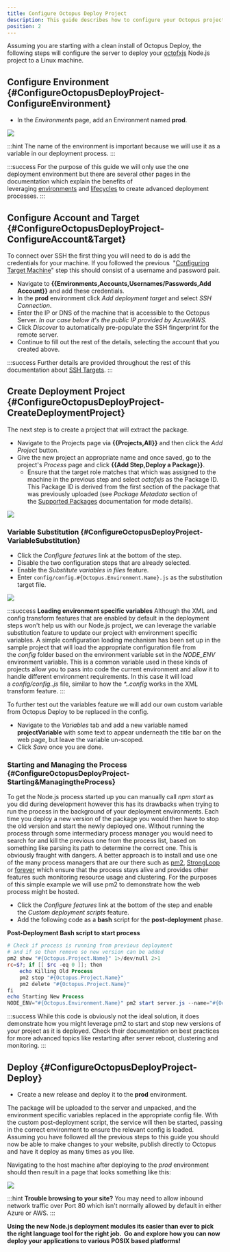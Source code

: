 ```yaml
---
title: Configure Octopus Deploy Project
description: This guide describes how to configure your Octopus project to deploy a Node.js application to a Linux deployment target.
position: 2
---
```


Assuming you are starting with a clean install of Octopus Deploy, the following steps will configure the server to deploy your [octofxjs](/docs/deployment-examples/node-on-linux-deployments/create-and-push-node.js-project.md) Node.js project to a Linux machine.

## Configure Environment {#ConfigureOctopusDeployProject-ConfigureEnvironment}

- In the *Environments* page, add an Environment named **prod**.

![](images/3964983.png)

:::hint
The name of the environment is important because we will use it as a variable in our deployment process.
:::

:::success
For the purpose of this guide we will only use the one deployment environment but there are several other pages in the documentation which explain the benefits of leveraging [environments](/docs/infrastructure/environments/index.md) and [lifecycles](/docs/deployment-process/lifecycles/index.md) to create advanced deployment processes.
:::

## Configure Account and Target {#ConfigureOctopusDeployProject-ConfigureAccount&amp;Target}

To connect over SSH the first thing you will need to do is add the credentials for your machine. If you followed the previous  "[Configuring Target Machine](/docs/deployment-examples/node-on-linux-deployments/configuring-target-machine.md)" step this should consist of a username and password pair.

- Navigate to **{{Environments,Accounts,Usernames/Passwords,Add Account}}** and add these credentials.
- In the **prod** environment click *Add deployment target* and select *SSH Connection*.
- Enter the IP or DNS of the machine that is accessible to the Octopus Server. *In our case below it's the public IP provided by Azure/AWS.*
- Click *Discover* to automatically pre-populate the SSH fingerprint for the remote server.
- Continue to fill out the rest of the details, selecting the account that you created above.

:::success
Further details are provided throughout the rest of this documentation about [SSH Targets](/docs/infrastructure/deployment-targets/linux/index.md).
:::

## Create Deployment Project {#ConfigureOctopusDeployProject-CreateDeploymentProject}

The next step is to create a project that will extract the package.

- Navigate to the Projects page via **{{Projects,All}}** and then click the *Add Project* button.
- Give the new project an appropriate name and once saved, go to the project's *Process* page and click **{{Add Step,Deploy a Package}}**.
    * Ensure that the target role matches that which was assigned to the machine in the previous step and select *octofxjs* as the Package ID. This Package ID is derived from the first section of the package that was previously uploaded (see *Package Metadata* section of the [Supported Packages](/docs/packaging-applications/index.md#supported-formats) documentation for mode details).

![](images/3278590.png)

### Variable Substitution {#ConfigureOctopusDeployProject-VariableSubstitution}

- Click the *Configure features* link at the bottom of the step.
- Disable the two configuration steps that are already selected.
- Enable the *Substitute variables in files* feature.
- Enter `config/config.#{Octopus.Environment.Name}.js` as the substitution target file.

![](images/3278589.png)

:::success
**Loading environment specific variables**
Although the XML and config transform features that are enabled by default in the deployment steps won't help us with our Node.js project, we can leverage the variable substitution feature to update our project with environment specific variables. A simple configuration loading mechanism has been set up in the sample project that will load the appropriate configuration file from the *config* folder based on the environment variable set in the *NODE\_ENV* environment variable. This is a common variable used in these kinds of projects allow you to pass into code the current environment and allow it to handle different environment requirements. In this case it will load a *config/config.<EnvironmentName>.js* file, similar to how the *\*.<EnvironmentName>.config* works in the XML transform feature.
:::

To further test out the variables feature we will add our own custom variable from Octopus Deploy to be replaced in the config.

- Navigate to the *Variables* tab and add a new variable named **projectVariable** with some text to appear underneath the title bar on the web page, but leave the variable un-scoped.
- Click *Save* once you are done.

### Starting and Managing the Process {#ConfigureOctopusDeployProject-Starting&amp;ManagingtheProcess}

To get the Node.js process started up you can manually call *npm start* as you did during development however this has its drawbacks when trying to run the process in the background of your deployment environments. Each time you deploy a new version of the package you would then have to stop the old version and start the newly deployed one. Without running the process through some intermediary process manager you would need to search for and kill the previous one from the process list, based on something like parsing its path to determine the correct one. This is obviously fraught with dangers. A better approach is to install and use one of the many process managers that are our there such as [pm2](http://pm2.keymetrics.io/), [StrongLoop](http://strong-pm.io/) or [forever](https://github.com/foreverjs/forever) which ensure that the process stays alive and provides other features such monitoring resource usage and clustering. For the purposes of this simple example we will use pm2 to demonstrate how the web process might be hosted.

- Click the *Configure features* link at the bottom of the step and enable the *Custom deployment scripts* feature.
- Add the following code as a **bash** script for the **post-deployment** phase.

**Post-Deployment Bash script to start process**

```powershell
# Check if process is running from previous deployment
# and if so then remove so new version can be added
pm2 show "#{Octopus.Project.Name}" 1>/dev/null 2>1
rc=$?; if [[ $rc -eq 0 ]]; then
    echo Killing Old Process
    pm2 stop "#{Octopus.Project.Name}"
    pm2 delete "#{Octopus.Project.Name}"
fi
echo Starting New Process
NODE_ENV="#{Octopus.Environment.Name}" pm2 start server.js --name="#{Octopus.Project.Name}"
```

:::success
While this code is obviously not the ideal solution, it does demonstrate how you might leverage pm2 to start and stop new versions of your project as it is deployed. Check their documentation on best practices for more advanced topics like restarting after server reboot, clustering and monitoring.
:::

## Deploy {#ConfigureOctopusDeployProject-Deploy}

- Create a new release and deploy it to the **prod** environment.

The package will be uploaded to the server and unpacked, and the environment specific variables replaced in the appropriate config file. With the custom post-deployment script, the service will then be started, passing in the correct environment to ensure the relevant config is loaded. Assuming you have followed all the previous steps to this guide you should now be able to make changes to your website, publish directly to Octopus and have it deploy as many times as you like.

Navigating to the host machine after deploying to the *prod* environment should then result in a page that looks something like this:

![](images/3278591.png)

:::hint
**Trouble browsing to your site?**
You may need to allow inbound network traffic over Port 80 which isn't normally allowed by default in either Azure or AWS.
:::

**Using the new Node.js deployment modules its easier than ever to pick the right language tool for the right job.  Go and explore how you can now deploy your applications to various POSIX based platforms!**
